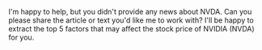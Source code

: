 I'm happy to help, but you didn't provide any news about NVDA. Can you please share the article or text you'd like me to work with? I'll be happy to extract the top 5 factors that may affect the stock price of NVIDIA (NVDA) for you.